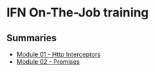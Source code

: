 # IFN On-The-Job training

## Summaries
* [Module 01 - Http Interceptors](./module%2001/README.md)
* [Module 02 - Promises](./module%2002/README.md)